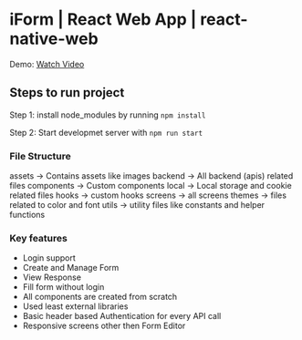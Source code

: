 # iForm | React Web App | react-native-web

Demo: [Watch Video]((https://youtu.be/TsRTjGAMUrM))

## Steps to run project

Step 1: install node_modules by running `npm install`

Step 2: Start developmet server with `npm run start`

### File Structure

 assets -> Contains assets like images
 backend -> All backend (apis) related files
 components -> Custom components
 local -> Local storage and cookie related files
 hooks -> custom hooks
 screens -> all screens
 themes -> files related to color and font
 utils -> utility files like constants and helper functions

### Key features

 - Login support
 - Create and Manage Form
 - View Response
 - Fill form without login
 - All components are created from scratch
 - Used least external libraries
 - Basic header based Authentication for every API call
 - Responsive screens other then Form Editor

